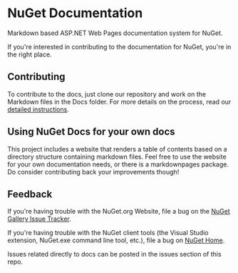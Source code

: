 # NuGet Documentation

Markdown based ASP.NET Web Pages documentation system for NuGet. 

If you're interested in contributing to the documentation for NuGet, you're in the right place.

## Contributing
To contribute to the docs, just clone our repository and work on the Markdown files in the Docs folder. For more details on the process, read our [detailed instructions](http://docs.nuget.org/docs/Contribute/Contributing-to-NuGet-Documentation).

## Using NuGet Docs for your own docs
This project includes a website that renders a table of contents based on a directory structure containing markdown files. Feel free to use the website for your own documentation needs, or there is a markdownpages package. Do consider contributing back your improvements though!

## Feedback

If you're having trouble with the NuGet.org Website, file a bug on the [NuGet Gallery Issue Tracker](https://github.com/nuget/NuGetGallery/issues). 

If you're having trouble with the NuGet client tools (the Visual Studio extension, NuGet.exe command line tool, etc.), file a bug on [NuGet Home](https://github.com/nuget/home/issues).

Issues related directly to docs can be posted in the issues section of this repo.
